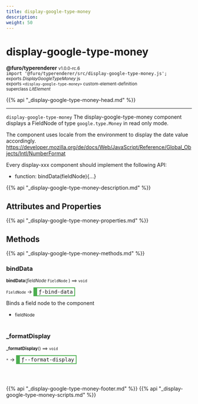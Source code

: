 ```yaml
---
title: display-google-type-money
description: 
weight: 50
---
```


# display-google-type-money
**@furo/typerenderer** <small>v1.0.0-rc.6</small>
<br>`import '@furo/typerenderer/src/display-google-type-money.js';`<small>
<br>exports *DisplayGoogleTypeMoney* js
<br>exports `<display-google-type-money>` custom-element-definition
<br>superclass *LitElement*</small>

{{% api "_display-google-type-money-head.md" %}}

****

`display-google-type-money`
The display-google-type-money component displays a FieldNode of type `google.type.Money` in read only mode.

The component uses locale from the environment to display the date value accordingly.
https://developer.mozilla.org/de/docs/Web/JavaScript/Reference/Global_Objects/Intl/NumberFormat

Every display-xxx component should implement the following API:
- function: bindData(fieldNode){...}

{{% api "_display-google-type-money-description.md" %}}


## Attributes and Properties
{{% api "_display-google-type-money-properties.md" %}}








## Methods
{{% api "_display-google-type-money-methods.md" %}}


### **bindData**
<small>**bindData**(*fieldNode* `FieldNode` ) ⟹ `void`</small>

<small>`FieldNode` </small> →
<span  style="border-width:2px 2px 2px 10px; border-style: solid;border-color:  rgb(76, 175, 80);font-family:monospace; padding:2px 4px;">ƒ-bind-data</span>

Binds a field node to the component

- <small>fieldNode </small>
<br><br>


### **_formatDisplay**
<small>**_formatDisplay**() ⟹ `void`</small>

<small>`*`</small> →
<span  style="border-width:2px 2px 2px 10px; border-style: solid;border-color:  rgb(76, 175, 80);font-family:monospace; padding:2px 4px;">ƒ--format-display</span>



<br><br>






{{% api "_display-google-type-money-footer.md" %}}
{{% api "_display-google-type-money-scripts.md" %}}
